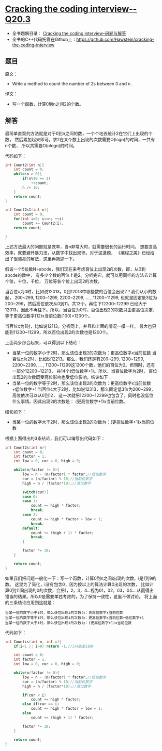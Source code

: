 # [Cracking the coding interview--Q20.3](http://hawstein.com/2013/02/25/20.3/)
- 全书题解目录： [Cracking the coding interview–问题与解答](http://hawstein.com/2013/03/14/ctci-solutions-contents/)
- 全书的C++代码托管在Github上：https://github.com/Hawstein/cracking-the-coding-interview

## 题目

原文：
- Write a method to count the number of 2s between 0 and n.

译文：
- 写一个函数，计算0到n之间2的个数。

## 解答
最简单直观的方法就是对于0到n之间的数，一个个地去统计2在它们上出现的个数， 然后累加起来即可。求2在某个数上出现的次数需要O(logn)的时间，一共有n个数， 所以共需要O(nlogn)的时间。

代码如下：
```C++
int Count2(int n){
    int count = 0;
    while(n > 0){
        if(n%10 == 2)
            ++count;
        n /= 10;
    }
    return count;
}

int Count2s1(int n){
    int count = 0;
    for(int i=0; i<=n; ++i)
        count += Count2(i);
    return count;

}
```
上述方法最大的问题就是效率，当n非常大时，就需要很长的运行时间。 想要提高效率，就要避开暴力法，从数字中找出规律。对于这道题， 《编程之美》已经给出了很漂亮的解法，这里再简述一下。

假设一个5位数N=abcde，我们现在来考虑百位上出现2的次数，即，从0到abcde的数中， 有多少个数的百位上是2。分析完它，就可以用同样的方法去计算个位，十位，千位， 万位等各个位上出现2的次数。

当百位c为0时，比如说12013，0到12013中哪些数的百位会出现2？我们从小的数起， 200~299, 1200~1299, 2200~2299, … , 11200~11299, 也就是固定低3位为200~299，然后高位依次从0到11，共12个。再往下12200~12299 已经大于12013，因此不再往下。所以，当百位为0时，百位出现2的次数只由更高位决定， 等于更高位数字(12)x当前位数(100)=1200个。

当百位c为1时，比如说12113。分析同上，并且和上面的情况一模一样。 最大也只能到11200~11299，所以百位出现2的次数也是1200个。

上面两步综合起来，可以得到以下结论：
- 当某一位的数字小于2时，那么该位出现2的次数为：更高位数字x当前位数
当百位c为2时，比如说12213。那么，我们还是有200~299, 1200~1299, 2200~2299, … , 11200~11299这1200个数，他们的百位为2。但同时，还有一部分12200~12213， 共14个(低位数字+1)。所以，当百位数字为2时， 百位出现2的次数既受高位影响也受低位影响，结论如下：
- 当某一位的数字等于2时，那么该位出现2的次数为：更高位数字x当前位数+低位数字+1
当百位c大于2时，比如说12313，那么固定低3位为200~299，高位依次可以从0到12， 这一次就把12200~12299也包含了，同时也没低位什么事情。因此出现2的次数是： (更高位数字+1)x当前位数。

结论如下：
- 当某一位的数字大于2时，那么该位出现2的次数为：(更高位数字+1)x当前位数

根据上面得出的3条结论，我们可以编写出代码如下：

```C++
int Count2s(int n){
    int count = 0;
    int factor = 1;
    int low = 0, cur = 0, high = 0;

    while(n/factor != 0){
        low = n - (n/factor) * factor;//低位数字
        cur = (n/factor) % 10;//当前位数字
        high = n / (factor*10);//高位数字

        switch(cur){
        case 0:
        case 1:
            count += high * factor;
            break;
        case 2:
            count += high * factor + low + 1;
            break;
        default:
            count += (high + 1) * factor;
            break;
        }

        factor *= 10;
    }

    return count;
}
```
如果我们把问题一般化一下：写一个函数，计算0到n之间i出现的次数，i是1到9的数。 这里为了简化，i没有包含0，因为按以上的算法计算0出现的次数， 比如计算0到11间出现的0的次数，会把1，2，3，4…视为01，02，03，04… 从而得出错误的结果。所以0是需要单独考虑的，为了保持一致性，这里不做讨论。 将上面的三条结论应用到这就是：
```
当某一位的数字小于i时，那么该位出现i的次数为：更高位数字x当前位数
当某一位的数字等于i时，那么该位出现i的次数为：更高位数字x当前位数+低位数字+1
当某一位的数字大于i时，那么该位出现i的次数为：(更高位数字+1)x当前位数
```
代码如下：
```C++
int Countis(int n, int i){
    if(i<1 || i>9) return -1;//i只能是1到9

    int count = 0;
    int factor = 1;
    int low = 0, cur = 0, high = 0;

    while(n/factor != 0){
        low = n - (n/factor) * factor;//低位数字
        cur = (n/factor) % 10;//当前位数字
        high = n / (factor*10);//高位数字

        if(cur < i)
            count += high * factor;
        else if(cur == i)
            count += high * factor + low + 1;
        else
            count += (high + 1) * factor;

        factor *= 10;
    }

    return count;
}
```
